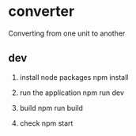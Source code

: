 # converter
Converting from one unit to another

## dev
1. install node packages
npm install

2. run the application
npm run dev

3. build
npm run build

4. check
npm start
